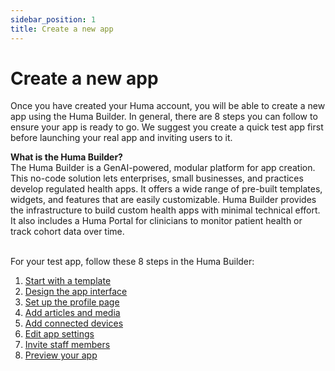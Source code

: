 ```yaml
---
sidebar_position: 1
title: Create a new app
---
```


# Create a new app
 
Once you have created your Huma account, you will be able to create a new app using the Huma Builder. In general, there are 8 steps you can follow to ensure your app is ready to go. We suggest you create a quick test app first before launching your real app and inviting users to it.
<br/>

<div style={{ backgroundColor: 'transparent', border: '1px solid #297A7A', borderBottomWidth: '3px', borderRightWidth: '3px', padding: '10px', borderRadius: '5px', marginBottom: '10px' }}>
  <strong>What is the Huma Builder?</strong><br/>
  <span>The Huma Builder is a GenAI-powered, modular platform for app creation. This no-code solution lets enterprises, small businesses, and practices develop regulated health apps. It offers a wide range of pre-built templates, widgets, and features that are easily customizable. Huma Builder provides the infrastructure to build custom health apps with minimal technical effort. It also includes a Huma Portal for clinicians to monitor patient health or track cohort data over time.</span>
</div>

<br/>

For your test app, follow these 8 steps in the Huma Builder:

1. [Start with a template](../start-with-a-template/index.md)
2. [Design the app interface](../design-the%20-app-interface/index.md)
3. [Set up the profile page](../set-up-the-app-profile-page/index.md)
4. [Add articles and media](../creating-app-content/index.md)
5. [Add connected devices](../add-connected-devices/index.md)
6. [Edit app settings](../edit-app-setting/index.md)
7. [Invite staff members](../staff-members/index.md)
8. [Preview your app](../preview-your-app/index.md)
